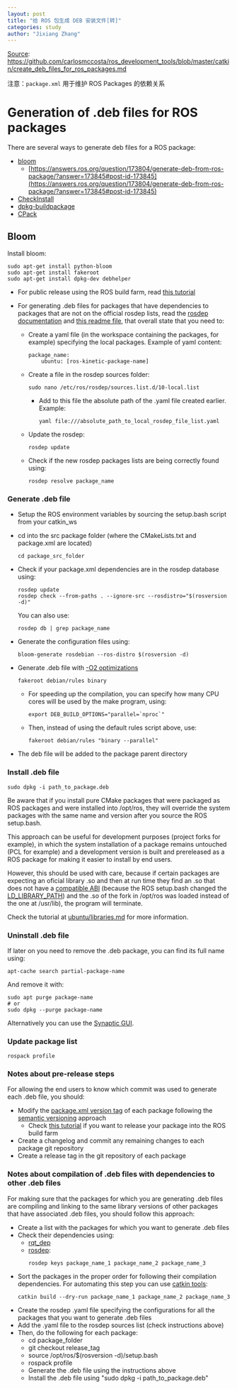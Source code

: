 ```yaml
---
layout: post
title: "给 ROS 包生成 DEB 安装文件[转]"
categories: study
author: "Jixiang Zhang"
---
```


[Source](https://github.com/carlosmccosta/ros_development_tools/blob/master/catkin/create_deb_files_for_ros_packages.md): https://github.com/carlosmccosta/ros_development_tools/blob/master/catkin/create_deb_files_for_ros_packages.md

注意：`package.xml` 用于维护 ROS Packages 的依赖关系

# Generation of .deb files for ROS packages

There are several ways to generate deb files for a ROS package:
* [bloom](http://wiki.ros.org/bloom)
  * [https://answers.ros.org/question/173804/generate-deb-from-ros-package/?answer=173845#post-id-173845](https://answers.ros.org/question/173804/generate-deb-from-ros-package/?answer=173845#post-id-173845)
* [CheckInstall](https://wiki.debian.org/CheckInstall)
* [dpkg-buildpackage](http://manpages.ubuntu.com/manpages/precise/man1/dpkg-buildpackage.1.html)
* [CPack](https://cmake.org/cmake/help/v3.0/module/CPack.html)


## Bloom

Install bloom:
```
sudo apt-get install python-bloom
sudo apt-get install fakeroot
sudo apt-get install dpkg-dev debhelper
```

* For public release using the ROS build farm, read [this tutorial](http://wiki.ros.org/bloom/Tutorials/FirstTimeRelease)

* For generating .deb files for packages that have dependencies to packages that are not on the official rosdep lists, read the [rosdep documentation](http://docs.ros.org/independent/api/rosdep/html/contributing_rules.html) and [this readme file](https://github.com/mikeferguson/buildbot-ros/blob/master/documentation/private_repositories.md), that overall state that you need to:
  * Create a yaml file (in the workspace containing the packages, for example) specifying the local packages. Example of yaml content:
    ```
    package_name:
        ubuntu: [ros-kinetic-package-name]
    ```
  * Create a file in the rosdep sources folder:
    ```
    sudo nano /etc/ros/rosdep/sources.list.d/10-local.list
    ```
    * Add to this file the absolute path of the .yaml file created earlier. Example:
      ```
      yaml file:///absolute_path_to_local_rosdep_file_list.yaml
      ```
  * Update the rosdep:
    ```
    rosdep update
    ```
  * Check if the new rosdep packages lists are being correctly found using:
    ```
    rosdep resolve package_name
    ```


### Generate .deb file

* Setup the ROS environment variables by sourcing the setup.bash script from your catkin_ws
* cd into the src package folder (where the CMakeLists.txt and package.xml are located)
  ```
  cd package_src_folder
  ```
* Check if your package.xml dependencies are in the rosdep database using:
  ```
  rosdep update
  rosdep check --from-paths . --ignore-src --rosdistro="$(rosversion -d)"
  ```
  You can also use:
  ```
  rosdep db | grep package_name
  ```
* Generate the configuration files using:
  ```
  bloom-generate rosdebian --ros-distro $(rosversion -d)
  ```
* Generate .deb file with [-O2 optimizations](http://wiki.ros.org/bloom/Tutorials/ChangeBuildFlags)
  ```
  fakeroot debian/rules binary
  ```
  * For speeding up the compilation, you can specify how many CPU cores will be used by the make program, using:
    ```
    export DEB_BUILD_OPTIONS="parallel=`nproc`"
    ```
  * Then, instead of using the default rules script above, use:
    ```
    fakeroot debian/rules "binary --parallel"
    ```

* The deb file will be added to the package parent directory


### Install .deb file
```
sudo dpkg -i path_to_package.deb
```

Be aware that if you install pure CMake packages that were packaged as ROS packages and were installed into /opt/ros, they will override the system packages with the same name and version after you source the ROS setup.bash.

This approach can be useful for development purposes (project forks for example), in which the system installation of a package remains untouched (PCL for example) and a development version is built and prereleased as a ROS package for making it easier to install by end users.

However, this should be used with care, because if certain packages are expecting an oficial library .so and then at run time they find an .so that does not have a [compatible ABI](https://gcc.gnu.org/onlinedocs/libstdc++/manual/abi.html) (because the ROS setup.bash changed the [LD_LIBRARY_PATH](http://tldp.org/HOWTO/Program-Library-HOWTO/shared-libraries.html)) and the .so of the fork in /opt/ros was loaded instead of the one at /usr/lib), the program will terminate.

Check the tutorial at [ubuntu/libraries.md](../ubuntu/libraries.md) for more information.


### Uninstall .deb file

If later on you need to remove the .deb package, you can find its full name using:
```
apt-cache search partial-package-name
```
And remove it with:
```
sudo apt purge package-name
# or
sudo dpkg --purge package-name
```

Alternatively you can use the [Synaptic GUI](https://help.ubuntu.com/stable/ubuntu-help/addremove-install-synaptic.html.en).


### Update package list
```
rospack profile
```


### Notes about pre-release steps

For allowing the end users to know which commit was used to generate each .deb file, you should:
* Modify the [package.xml version tag](https://www.ros.org/reps/rep-0140.html#version) of each package following the [semantic versioning](https://semver.org/) approach
  * Check [this tutorial](http://wiki.ros.org/bloom/Tutorials/ReleaseCatkinPackage) if you want to release your package into the ROS build farm
* Create a changelog and commit any remaining changes to each package git repository
* Create a release tag in the git repository of each package


### Notes about compilation of .deb files with dependencies to other .deb files

For making sure that the packages for which you are generating .deb files are compiling and linking to the same library versions of other packages that have associated .deb files, you should follow this approach:
* Create a list with the packages for which you want to generate .deb files
* Check their dependencies using:
  * [rqt_dep](http://wiki.ros.org/rqt_dep)
  * [rosdep](https://docs.ros.org/independent/api/rosdep/html/commands.html):
    ```
    rosdep keys package_name_1 package_name_2 package_name_3
    ```
* Sort the packages in the proper order for following their compilation dependencies. For automating this step you can use [catkin tools](https://catkin-tools.readthedocs.io/en/latest/verbs/catkin_build.html#previewing-the-build):
    ```
    catkin build --dry-run package_name_1 package_name_2 package_name_3
    ```
* Create the rosdep .yaml file specifying the configurations for all the packages that you want to generate .deb files
* Add the .yaml file to the rosdep sources list (check instructions above)
* Then, do the following for each package:
  * cd package_folder
  * git checkout release_tag
  * source /opt/ros/$(rosversion -d)/setup.bash
  * rospack profile
  * Generate the .deb file using the instructions above
  * Install the .deb file using "sudo dpkg -i path_to_package.deb"
